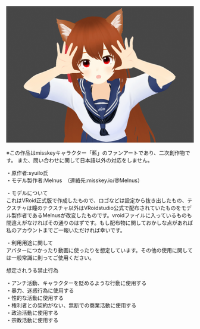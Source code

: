 <img src="https://github.com/Melnus/VRM-Ai-Pack/blob/main/album/1.png" alt="CC" title="aichan">  



※この作品はmisskeyキャラクター「藍」のファンアートであり、二次創作物です。
また、問い合わせに関して日本語以外の対応をしません。  
  
・原作者:syuilo氏  
・モデル製作者:Melnus　（連絡先:misskey.io/@Melnus）  
  
  
・モデルについて  
これはVRoid正式版で作成したもので、ロゴなどは設定から抜き出したもの、テクスチャは瞳のテクスチャ以外はVRoidstudio公式で配布されていたものをモデル製作者であるMelnusが改変したものです。vroidファイルに入っているものも間違えがなければその通りのはずです。もし配布物に関しておかしな点があれば私のアカウントまでご一報いただければ幸いです。  
  
・利用用途に関して  
アバターにつかったり動画に使ったりを想定しています。その他の使用に関しては一般常識に則ってご使用ください。  
  
 
想定されうる禁止行為  
  
・アンチ活動、キャラクターを貶めるような行動に使用する  
・暴力、迷惑行為に使用する  
・性的な活動に使用する  
・権利者との契約がない、無断での商業活動に使用する  
・政治活動に使用する  
・宗教活動に使用する  
